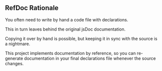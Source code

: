 RefDoc Rationale
----------------

You often need to write by hand a code file with declarations.

This in turn leaves behind the original jsDoc documentation.

Copying it over by hand is possible, but keeping it in sync with the source is a nightmare.

This project implements documentation by reference, so you can re-generate documentation in your final
declarations file whenever the source changes.
